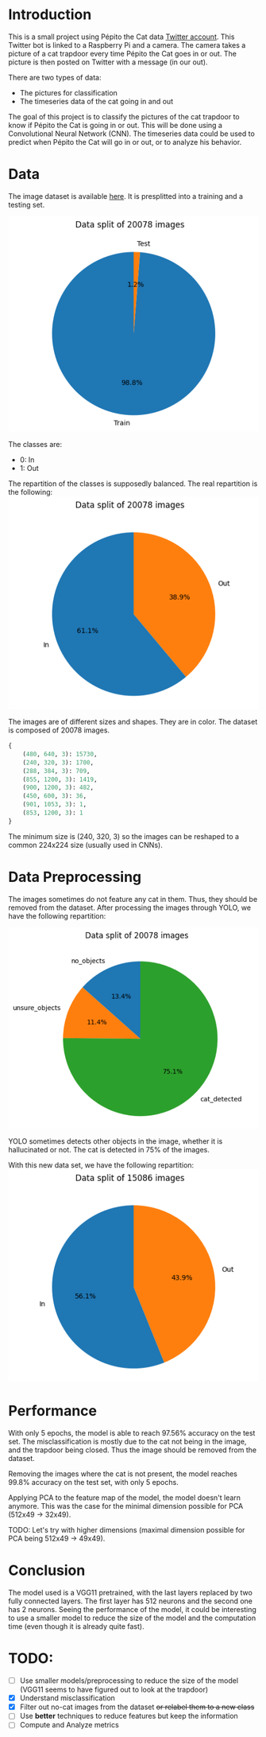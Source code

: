 # Introduction

This is a small project using Pépito the Cat data [Twitter account](https://x.com/PepitoTheCat). This Twitter bot is linked to a Raspberry Pi and a camera. The camera takes a picture of a cat trapdoor every time Pépito the Cat goes in or out. The picture is then posted on Twitter with a message (in our out).

There are two types of data:
- The pictures for classification
- The timeseries data of the cat going in and out

The goal of this project is to classify the pictures of the cat trapdoor to know if Pépito the Cat is going in or out. This will be done using a Convolutional Neural Network (CNN).
The timeseries data could be used to predict when Pépito the Cat will go in or out, or to analyze his behavior.

# Data

The image dataset is available [here](https://huggingface.co/datasets/PepitoTheCat2007/pepito-images). It is presplitted into a training and a testing set.

![99/1 train_test split](./imgs/train_test.png)

The classes are:
- 0: In
- 1: Out

The repartition of the classes is supposedly balanced. The real repartition is the following:
![61/39](./imgs/in_out.png)

The images are of different sizes and shapes. They are in color. The dataset is composed of 20078 images.
```python	
{
    (480, 640, 3): 15730,
    (240, 320, 3): 1700,
    (288, 384, 3): 709,
    (855, 1200, 3): 1419,
    (900, 1200, 3): 482,
    (450, 600, 3): 36,
    (901, 1053, 3): 1,
    (853, 1200, 3): 1
}
```
The minimum size is (240, 320, 3) so the images can be reshaped to a common 224x224 size (usually used in CNNs).

# Data Preprocessing

The images sometimes do not feature any cat in them. Thus, they should be removed from the dataset. After processing the images through YOLO, we have the following repartition:

![YOLO repartition: 75% of cat detected](./imgs/yolo.png)

YOLO sometimes detects other objects in the image, whether it is hallucinated or not. The cat is detected in 75% of the images. 

With this new data set, we have the following repartition:
![55/45 repartition for filtered dataset](./imgs/filtered_in_out.png)

# Performance
With only 5 epochs, the model is able to reach 97.56% accuracy on the test set. The misclassification is mostly due to the cat not being in the image, and the trapdoor being closed. Thus the image should be removed from the dataset.

Removing the images where the cat is not present, the model reaches 99.8% accuracy on the test set, with only 5 epochs.

Applying PCA to the feature map of the model, the model doesn't learn anymore. This was the case for the minimal dimension possible for PCA (512x49 -> 32x49).

TODO: Let's try with higher dimensions (maximal dimension possible for PCA being 512x49 -> 49x49).

# Conclusion
The model used is a VGG11 pretrained, with the last layers replaced by two fully connected layers. The first layer has 512 neurons and the second one has 2 neurons. Seeing the performance of the model, it could be interesting to use a smaller model to reduce the size of the model and the computation time (even though it is already quite fast).



# TODO:
- [ ] Use smaller models/preprocessing to reduce the size of the model (VGG11 seems to have figured out to look at the trapdoor)
- [x] Understand misclassification
- [x] Filter out no-cat images from the dataset ~~or relabel them to a new class~~
- [ ] Use **better** techniques to reduce features but keep the information
- [ ] Compute and Analyze metrics